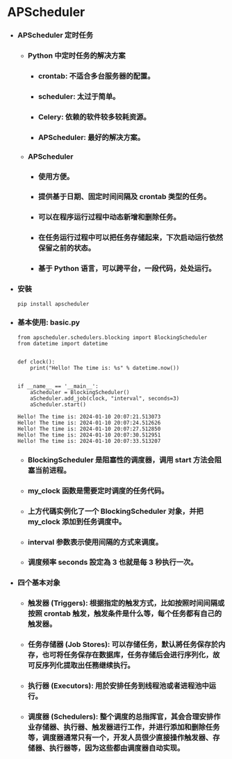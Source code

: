 APScheduler
=====
* ### APScheduler 定时任务
    * ### Python 中定时任务的解决方案
        * ### crontab: 不适合多台服务器的配置。
        * ### scheduler: 太过于简单。
        * ### Celery: 依赖的软件较多较耗资源。
        * ### APScheduler: 最好的解决方案。
    * ### APScheduler
        * ### 使用方便。
        * ### 提供基于日期、固定时间间隔及 crontab 类型的任务。
        * ### 可以在程序运行过程中动态新增和删除任务。
        * ### 在任务运行过程中可以把任务存储起来，下次启动运行依然保留之前的状态。
        * ### 基于 Python 语言，可以跨平台，一段代码，处处运行。
* ### 安裝
    ```
    pip install apscheduler
    ```
* ### 基本使用: basic.py
    ```
    from apscheduler.schedulers.blocking import BlockingScheduler
    from datetime import datetime
    
    
    def clock():
        print("Hello! The time is: %s" % datetime.now())
    
    
    if __name__ == '__main__':
        aScheduler = BlockingScheduler()
        aScheduler.add_job(clock, "interval", seconds=3)
        aScheduler.start()
    ```
    ```
    Hello! The time is: 2024-01-10 20:07:21.513073
    Hello! The time is: 2024-01-10 20:07:24.512626
    Hello! The time is: 2024-01-10 20:07:27.512850
    Hello! The time is: 2024-01-10 20:07:30.512951
    Hello! The time is: 2024-01-10 20:07:33.513207
    ```
    * ### BlockingScheduler 是阻塞性的调度器，调用 start 方法会阻塞当前进程。
    * ### my_clock 函数是需要定时调度的任务代码。
    * ### 上方代碼实例化了一个 BlockingScheduler 对象，并把 my_clock 添加到任务调度中。
    * ### interval 参数表示使用间隔的方式来调度。
    * ### 调度频率 seconds 設定為 3 也就是每 3 秒执行一次。
* ### 四个基本对象
    * ### 触发器 (Triggers): 根据指定的触发方式，比如按照时间间隔或按照 crontab 触发，触发条件是什么等，每个任务都有自己的触发器。
    * ### 任务存储器 (Job Stores): 可以存储任务，默认將任务保存於内存，也可将任务保存在数据库，任务存储后会进行序列化，故可反序列化提取出任務继续执行。
    * ### 执行器 (Executors): 用於安排任务到线程池或者进程池中运行。
    * ### 调度器 (Schedulers): 整个调度的总指挥官，其会合理安排作业存储器、执行器、触发器进行工作，并进行添加和删除任务等，调度器通常只有一个，开发人员很少直接操作触发器、存储器、执行器等，因为这些都由调度器自动实现。
<br />
